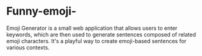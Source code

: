 # Funny-emoji-
Emoji Generator is a small web application that allows users to enter keywords, which are then used to generate sentences composed of related emoji characters. It's a playful way to create emoji-based sentences for various contexts.
